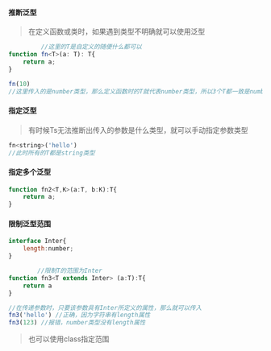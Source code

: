 #### 推断泛型

> 在定义函数或类时，如果遇到类型不明确就可以使用泛型

```typescript
         //这里的T是自定义的随便什么都可以
function fn<T>(a: T): T{
    return a;
}

fn(10)
//这里传入的是number类型，那么定义函数时的T就代表number类型，所以3个T都一致是number类型
```

#### 指定泛型

> 有时候Ts无法推断出传入的参数是什么类型，就可以手动指定参数类型

```js
fn<string>('hello')
//此时所有的T都是string类型
```

#### 指定多个泛型

```js
function fn2<T,K>(a:T, b:K):T{
    return a;
}
```

#### 限制泛型范围

```js
interface Inter{
    length:number;
}

        //限制T的范围为Inter
function fn3<T extends Inter> (a:T):T{
    return a
}

//在传递参数时，只要该参数具有Inter所定义的属性，那么就可以传入
fn3('hello') //正确，因为字符串有length属性
fn3(123) //报错，number类型没有length属性
```

> 也可以使用class指定范围

